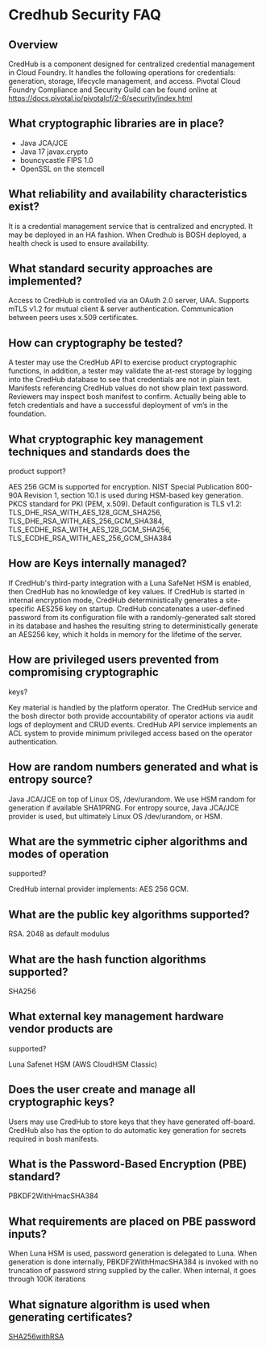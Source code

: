 # Credhub Security FAQ

## Overview

CredHub is a component designed for centralized credential management
in Cloud Foundry. It handles the following operations for credentials:
generation, storage, lifecycle management, and access.  Pivotal Cloud
Foundry Compliance and Security Guild can be found online at
https://docs.pivotal.io/pivotalcf/2-6/security/index.html

## What cryptographic libraries are in place?

* Java JCA/JCE
* Java 17 javax.crypto
* bouncycastle FIPS 1.0
* OpenSSL on the stemcell

## What reliability and availability characteristics exist?

It is a credential management service that is centralized and
encrypted.  It may be deployed in an HA fashion. When Credhub is BOSH
deployed, a health check is used to ensure availability.

## What standard security approaches are implemented?

Access to CredHub is controlled via an OAuth 2.0 server, UAA.
Supports mTLS v1.2 for mutual client & server
authentication. Communication between peers uses x.509 certificates.

## How can cryptography be tested?

A tester may use the CredHub API to exercise product cryptographic
functions, in addition, a tester may validate the at-rest storage by
logging into the CredHub database to see that credentials are not in
plain text. Manifests referencing CredHub values do not show plain
text password. Reviewers may inspect bosh manifest to confirm.
Actually being able to fetch credentials and have a successful
deployment of vm’s in the foundation.

## What cryptographic key management techniques and standards does the
   product support?

AES 256 GCM is supported for encryption.  NIST Special Publication
800-90A Revision 1, section 10.1 is used during HSM-based key
generation.  PKCS standard for PKI (PEM, x.509).  Default
configuration is TLS v1.2: TLS_DHE_RSA_WITH_AES_128_GCM_SHA256,
TLS_DHE_RSA_WITH_AES_256_GCM_SHA384,
TLS_ECDHE_RSA_WITH_AES_128_GCM_SHA256,
TLS_ECDHE_RSA_WITH_AES_256_GCM_SHA384

## How are Keys internally managed?

If CredHub's third-party integration with a Luna SafeNet HSM is
enabled, then CredHub has no knowledge of key values.  If CredHub is
started in internal encryption mode, CredHub deterministically
generates a site-specific AES256 key on startup. CredHub concatenates
a user-defined password from its configuration file with a
randomly-generated salt stored in its database and hashes the
resulting string to deterministically generate an AES256 key, which it
holds in memory for the lifetime of the server.

## How are privileged users prevented from compromising cryptographic
   keys?

Key material is handled by the platform operator. The CredHub service
and the bosh director both provide accountability of operator actions
via audit logs of deployment and CRUD events.  CredHub API service
implements an ACL system to provide minimum privileged access based on
the operator authentication.

## How are random numbers generated and what is entropy source?

Java JCA/JCE on top of Linux OS, /dev/urandom.  We use HSM random for
generation if available SHA1PRNG. For entropy source, Java JCA/JCE
provider is used, but ultimately Linux OS /dev/urandom, or HSM.

## What are the symmetric cipher algorithms and modes of operation
   supported?

CredHub internal provider implements: AES 256 GCM.

## What are the public key algorithms supported?

RSA.  2048 as default modulus

## What are the hash function algorithms supported?

SHA256

## What external key management hardware vendor products are
   supported?

Luna Safenet HSM (AWS CloudHSM Classic)

## Does the user create and manage all cryptographic keys?

Users may use CredHub to store keys that they have generated
off-board.  CredHub also has the option to do automatic key generation
for secrets required in bosh manifests.

## What is the Password-Based Encryption (PBE) standard?

PBKDF2WithHmacSHA384

## What requirements are placed on PBE password inputs?

When Luna HSM is used, password generation is delegated to Luna.  When
generation is done internally, PBKDF2WithHmacSHA384 is invoked with no
truncation of password string supplied by the caller.  When internal,
it goes through 100K iterations

## What signature algorithm is used when generating certificates?

[SHA256withRSA](https://github.com/cloudfoundry-incubator/credhub/blob/master/components/encryption/src/main/java/org/cloudfoundry/credhub/config/BouncyCastleProviderConfiguration.java#L23)
